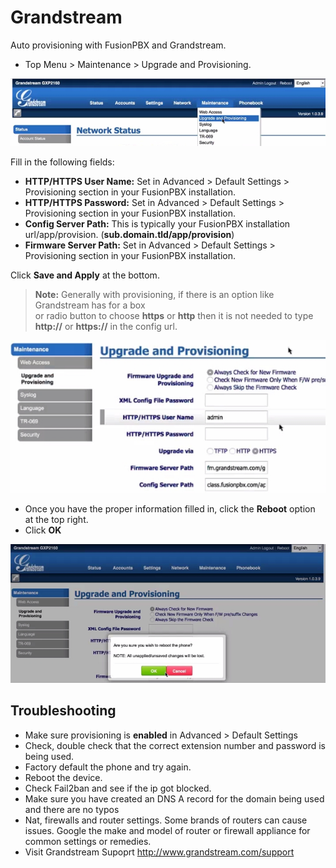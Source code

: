 # Grandstream

Auto provisioning with FusionPBX and Grandstream.

-   Top Menu \> Maintenance \> Upgrade and Provisioning.

![image](../../_static/images/getting_started/fusionpbx_provision_auto_grandstream.jpg)

Fill in the following fields:

-   **HTTP/HTTPS User Name:** Set in Advanced \> Default Settings \>
    Provisioning section in your FusionPBX installation.
-   **HTTP/HTTPS Password:** Set in Advanced \> Default Settings \>
    Provisioning section in your FusionPBX installation.
-   **Config Server Path:** This is typically your FusionPBX
    installation url/app/provision. (**sub.domain.tld/app/provision**)
-   **Firmware Server Path:** Set in Advanced \> Default Settings \>
    Provisioning section in your FusionPBX installation.

 Click **Save and Apply** at the bottom. 
 
> **Note:** Generally with provisioning, if there is an option like Grandstream has for a box   
> or radio button to choose **https** or **http** then it is not needed to type **http://** or **https://** in the config url.

![image](../../_static/images/getting_started/fusionpbx_provision_auto_grandstream2.jpg)

-   Once you have the proper information filled in, click the **Reboot**
    option at the top right.
-   Click **OK**

![image](../../_static/images/getting_started/fusionpbx_provision_auto_grandstream1.jpg)

## Troubleshooting

-   Make sure provisioning is **enabled** in Advanced \> Default
    Settings
-   Check, double check that the correct extension number and password
    is being used.
-   Factory default the phone and try again.
-   Reboot the device.
-   Check Fail2ban and see if the ip got blocked.
-   Make sure you have created an DNS A record for the domain being used
    and there are no typos
-   Nat, firewalls and router settings. Some brands of routers can cause
    issues. Google the make and model of router or firewall appliance
    for common settings or remedies.
-   Visit Grandstream Supoprt <http://www.grandstream.com/support>
